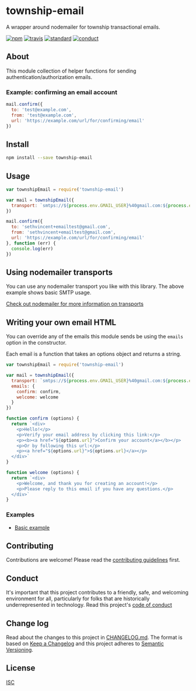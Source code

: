 # township-email

A wrapper around nodemailer for township transactional emails.

[![npm][npm-image]][npm-url]
[![travis][travis-image]][travis-url]
[![standard][standard-image]][standard-url]
[![conduct][conduct]][conduct-url]

[npm-image]: https://img.shields.io/npm/v/township-email.svg?style=flat-square
[npm-url]: https://www.npmjs.com/package/township-email
[travis-image]: https://img.shields.io/travis/township/township-email.svg?style=flat-square
[travis-url]: https://travis-ci.org/township/township-email
[standard-image]: https://img.shields.io/badge/code%20style-standard-brightgreen.svg?style=flat-square
[standard-url]: http://npm.im/standard
[conduct]: https://img.shields.io/badge/code%20of%20conduct-contributor%20covenant-green.svg?style=flat-square
[conduct-url]: CONDUCT.md

## About

This module collection of helper functions for sending authentication/authorization emails.

### Example: confirming an email account

```js
mail.confirm({
  to: 'test@example.com',
  from: 'test@example.com',
  url: 'https://example.com/url/for/confirming/email'
})
```

## Install

```sh
npm install --save township-email
```

## Usage

```js
var townshipEmail = require('township-email')

var mail = townshipEmail({
  transport: `smtps://${process.env.GMAIL_USER}%40gmail.com:${process.env.GMAIL_PASS}@smtp.gmail.com`
})

mail.confirm({
  to: 'sethvincent+emailtest@gmail.com',
  from: 'sethvincent+emailtest@gmail.com',
  url: 'https://example.com/url/for/confirming/email'
}, function (err) {
  console.log(err)
})
```

## Using nodemailer transports

You can use any nodemailer transport you like with this library. The above example shows basic SMTP usage.

[Check out nodemailer for more information on transports](https://www.npmjs.com/package/nodemailer)

## Writing your own email HTML

You can override any of the emails this module sends be using the `emails` option in the constructor.

Each email is a function that takes an options object and returns a string.

```js
var townshipEmail = require('township-email')

var mail = townshipEmail({
  transport: `smtps://${process.env.GMAIL_USER}%40gmail.com:${process.env.GMAIL_PASS}@smtp.gmail.com`,
  emails: {
    confirm: confirm,
    welcome: welcome
  }
})

function confirm (options) {
  return `<div>
    <p>Hello!</p>
    <p>Verify your email address by clicking this link:</p>
    <p><b><a href="${options.url}">Confirm your account</a></b></p>
    <p>Or by following this url:</p>
    <p><a href="${options.url}">${options.url}</a></p>
  </div>`
}

function welcome (options) {
  return `<div>
    <p>Welcome, and thank you for creating an account!</p>
    <p>Please reply to this email if you have any questions.</p>
  </div>`
}
```

### Examples
- [Basic example](examples/basic-usage.js)

## Contributing

Contributions are welcome! Please read the [contributing guidelines](CONTRIBUTING.md) first.

## Conduct

It's important that this project contributes to a friendly, safe, and welcoming environment for all, particularly for folks that are historically underrepresented in technology. Read this project's [code of conduct](CONDUCT.md)

## Change log

Read about the changes to this project in [CHANGELOG.md](CHANGELOG.md). The format is based on [Keep a Changelog](http://keepachangelog.com/) and this project adheres to [Semantic Versioning](http://semver.org/).

## License

[ISC](LICENSE.md)
